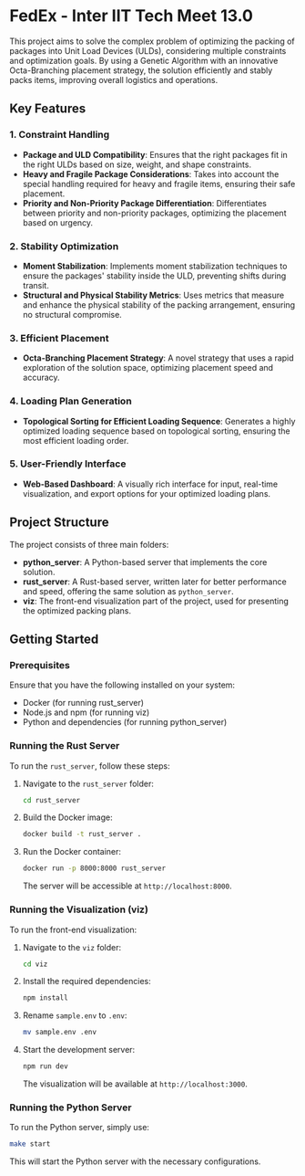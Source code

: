# FedEx - Inter IIT Tech Meet 13.0

This project aims to solve the complex problem of optimizing the packing of packages into Unit Load Devices (ULDs), considering multiple constraints and optimization goals. By using a Genetic Algorithm with an innovative Octa-Branching placement strategy, the solution efficiently and stably packs items, improving overall logistics and operations.

## Key Features

### 1. **Constraint Handling**

- **Package and ULD Compatibility**: Ensures that the right packages fit in the right ULDs based on size, weight, and shape constraints.
- **Heavy and Fragile Package Considerations**: Takes into account the special handling required for heavy and fragile items, ensuring their safe placement.
- **Priority and Non-Priority Package Differentiation**: Differentiates between priority and non-priority packages, optimizing the placement based on urgency.

### 2. **Stability Optimization**

- **Moment Stabilization**: Implements moment stabilization techniques to ensure the packages' stability inside the ULD, preventing shifts during transit.
- **Structural and Physical Stability Metrics**: Uses metrics that measure and enhance the physical stability of the packing arrangement, ensuring no structural compromise.

### 3. **Efficient Placement**

- **Octa-Branching Placement Strategy**: A novel strategy that uses a rapid exploration of the solution space, optimizing placement speed and accuracy.

### 4. **Loading Plan Generation**

- **Topological Sorting for Efficient Loading Sequence**: Generates a highly optimized loading sequence based on topological sorting, ensuring the most efficient loading order.

### 5. **User-Friendly Interface**

- **Web-Based Dashboard**: A visually rich interface for input, real-time visualization, and export options for your optimized loading plans.

## Project Structure

The project consists of three main folders:

- **python_server**: A Python-based server that implements the core solution.
- **rust_server**: A Rust-based server, written later for better performance and speed, offering the same solution as `python_server`.
- **viz**: The front-end visualization part of the project, used for presenting the optimized packing plans.

## Getting Started

### Prerequisites

Ensure that you have the following installed on your system:

- Docker (for running rust_server)
- Node.js and npm (for running viz)
- Python and dependencies (for running python_server)

### Running the Rust Server

To run the `rust_server`, follow these steps:

1. Navigate to the `rust_server` folder:

   ```bash
   cd rust_server
   ```

2. Build the Docker image:

   ```bash
   docker build -t rust_server .
   ```

3. Run the Docker container:

   ```bash
   docker run -p 8000:8000 rust_server
   ```

   The server will be accessible at `http://localhost:8000`.

### Running the Visualization (viz)

To run the front-end visualization:

1. Navigate to the `viz` folder:

   ```bash
   cd viz
   ```

2. Install the required dependencies:

   ```bash
   npm install
   ```

3. Rename `sample.env` to `.env`:

   ```bash
   mv sample.env .env
   ```

4. Start the development server:

   ```bash
   npm run dev
   ```

   The visualization will be available at `http://localhost:3000`.

### Running the Python Server

To run the Python server, simply use:

```bash
make start
```

This will start the Python server with the necessary configurations.
